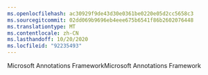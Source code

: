 ```yaml
---
ms.openlocfilehash: ac30929f9de43d30e0361be0220e05d2cc5658c3
ms.sourcegitcommit: 02dd069b9696eb4eee675b6541f86b2602076448
ms.translationtype: MT
ms.contentlocale: zh-CN
ms.lasthandoff: 10/20/2020
ms.locfileid: "92235493"
---
```

<span data-ttu-id="8c667-101">Microsoft Annotations Framework</span><span class="sxs-lookup"><span data-stu-id="8c667-101">Microsoft Annotations Framework</span></span>